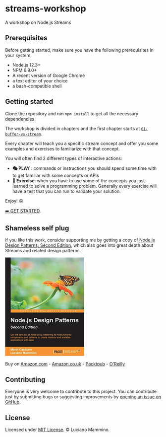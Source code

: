 # streams-workshop

A workshop on Node.js Streams


## Prerequisites

Before getting started, make sure you have the following prerequisites in your system:

- Node.js 12.3+
- NPM 6.9.0+
- A recent version of Google Chrome
- a text editor of your choice
- a bash-compatible shell


## Getting started

Clone the repository and run `npm install` to get all the necessary dependencies.

The workshop is divided in chapters and the first chapter starts at [`01-buffer-vs-stream`](01-buffer-vs-stream/README.md).

Every chapter will teach you a specific stream concept and offer you some examples and exercises to familiarize with that concept.

You will often find 2 different types of interactive actions:

- **🎭 PLAY** : commands or instructions you should spend some time with to get familiar with some concepts or APIs
- **🏹 Exercise**: when you have to use some of the concepts you just learned to solve a programming problem. Generally every exercise will have a test that you can run to validate your solution.


Enjoy! 🙃

[➡️ GET STARTED](01-buffer-vs-stream/README.md).


## Shameless self plug

If you like this work, consider supporting me by getting a copy of [Node.js Design Patterns, Second Edition](http://amzn.to/2bB58Ic), which also goes into great depth about Streams and related design patterns.

[![Node.js Design Patterns, Second Edition by Mario Casciaro and Luciano Mammino](./node-js-design-patterns.png)](http://amzn.to/2bB58Ic)

Buy on [Amazon.com](http://amzn.to/2bB58Ic) - [Amazon.co.uk](http://amzn.to/2bddyWq) - [Packtpub](https://www.packtpub.com/web-development/nodejs-design-patterns-second-edition) - [O'Reilly](http://shop.oreilly.com/product/9781785885587.do)


## Contributing

Everyone is very welcome to contribute to this project.
You can contribute just by submitting bugs or suggesting improvements by
[opening an issue on GitHub](https://github.com/lmammino/streams-workshop/issues).


## License

Licensed under [MIT License](LICENSE). © Luciano Mammino.
